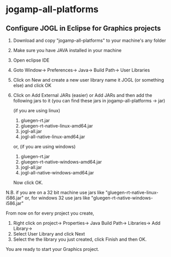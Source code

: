 # jogamp-all-platforms

Configure JOGL in Eclipse for Graphics projects
----------------------------------------------
1. Download and copy "jogamp-all-platforms" to your machine's any folder
2. Make sure you have JAVA installed in your machine
3. Open eclipse IDE
4. Goto Window-> Preferences-> Java-> Build Path-> User Libraries
5. Click on New and create a new user library name it JOGL (or something else) and click OK
6. Click on Add External JARs (easier) or Add JARs and then add the following jars to it 
   (you can find these jars in jogamp-all-platforms -> jar)

	(if you are using linux)
	1. gluegen-rt.jar
	2. gluegen-rt-native-linux-amd64.jar
	3. jogl-all.jar
	4. jogl-all-native-linux-amd64.jar
	
	or, (if you are using windows)
	1. gluegen-rt.jar
	2. gluegen-rt-native-windows-amd64.jar
	3. jogl-all.jar
	4. jogl-all-native-windows-amd64.jar
   
   Now click OK.
	
N.B. if you are on a 32 bit machine use jars like "gluegen-rt-native-linux-i586.jar"
	or, for windows 32 use jars like "gluegen-rt-native-windows-i586.jar"


From now on for every project you create,

1. Right click on project-> Properties-> Java Build Path-> Libraries-> Add Library->
2. Select User Library and click Next
3. Select the the library you just created, click Finish and then OK.


You are ready to start your Graphics project.
